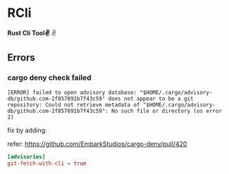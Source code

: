 # RCli

**Rust Cli Tool✌️** ✌️

## Errors

### cargo deny check failed

```
[ERROR] failed to open advisory database: "$HOME/.cargo/advisory-db/github.com-2f857891b7f43c59" does not appear to be a git repository: Could not retrieve metadata of "$HOME/.cargo/advisory-db/github.com-2f857891b7f43c59": No such file or directory (os error 2)
```

fix by adding:

refer: https://github.com/EmbarkStudios/cargo-deny/pull/420

```toml
[advisories]
git-fetch-with-cli = true
```
